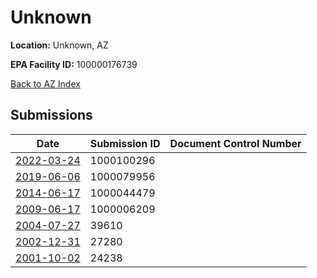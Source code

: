 # Unknown

**Location:** Unknown, AZ

**EPA Facility ID:** 100000176739

[Back to AZ Index](../../index.md)

## Submissions

| Date | Submission ID | Document Control Number |
|------|--------------|-------------------------|
| [2022-03-24](submissions/1000100296.md) | 1000100296 |  |
| [2019-06-06](submissions/1000079956.md) | 1000079956 |  |
| [2014-06-17](submissions/1000044479.md) | 1000044479 |  |
| [2009-06-17](submissions/1000006209.md) | 1000006209 |  |
| [2004-07-27](submissions/39610.md) | 39610 |  |
| [2002-12-31](submissions/27280.md) | 27280 |  |
| [2001-10-02](submissions/24238.md) | 24238 |  |
